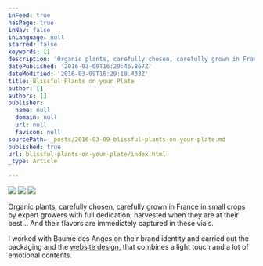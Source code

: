```yaml
---
inFeed: true
hasPage: true
inNav: false
inLanguage: null
starred: false
keywords: []
description: 'Organic plants, carefully chosen, carefully grown in France* in small crops by expert growers with full dedication, harvested when they are at their best… And their flavors are immediately captured in these little vials, using a unique technique that preserves the aromas perfectly.'
datePublished: '2016-03-09T16:29:46.867Z'
dateModified: '2016-03-09T16:29:18.433Z'
title: Blissful Plants on your Plate
author: []
authors: []
publisher:
  name: null
  domain: null
  url: null
  favicon: null
sourcePath: _posts/2016-03-09-blissful-plants-on-your-plate.md
published: true
url: blissful-plants-on-your-plate/index.html
_type: Article

---
```

![](https://the-grid-user-content.s3-us-west-2.amazonaws.com/3224d8f4-0fdb-49b5-ac71-3ab295460db2.png)
![](https://the-grid-user-content.s3-us-west-2.amazonaws.com/6e18bd98-f165-43c5-8f62-5c6f02a2d46b.jpg)
![](https://the-grid-user-content.s3-us-west-2.amazonaws.com/8b579a24-2b74-4409-938e-a44a78a9fe26.png)

Organic plants, carefully chosen, carefully grown in France in small crops by expert growers with full dedication, harvested when they are at their best... And their flavors are immediately captured in these vials.

I worked with Baume des Anges on their brand identity and carried out the packaging and the [website design][0], that combines a light touch and a lot of emotional contents.

[0]: http://www.baumedesanges.fr/en/